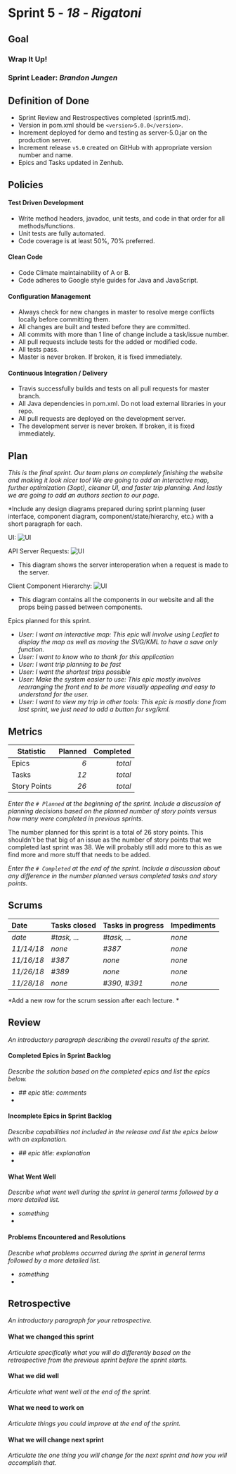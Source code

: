 # Sprint 5 - *18* - *Rigatoni*

## Goal

### Wrap It Up!
### Sprint Leader: *Brandon Jungen*

## Definition of Done

* Sprint Review and Restrospectives completed (sprint5.md).
* Version in pom.xml should be `<version>5.0.0</version>`.
* Increment deployed for demo and testing as server-5.0.jar on the production server.
* Increment release `v5.0` created on GitHub with appropriate version number and name.
* Epics and Tasks updated in Zenhub.


## Policies

#### Test Driven Development
* Write method headers, javadoc, unit tests, and code in that order for all methods/functions.
* Unit tests are fully automated.
* Code coverage is at least 50%, 70% preferred.
#### Clean Code
* Code Climate maintainability of A or B.
* Code adheres to Google style guides for Java and JavaScript.
#### Configuration Management
* Always check for new changes in master to resolve merge conflicts locally before committing them.
* All changes are built and tested before they are committed.
* All commits with more than 1 line of change include a task/issue number.
* All pull requests include tests for the added or modified code.
* All tests pass.
* Master is never broken.  If broken, it is fixed immediately.
#### Continuous Integration / Delivery
* Travis successfully builds and tests on all pull requests for master branch.
* All Java dependencies in pom.xml.  Do not load external libraries in your repo. 
* All pull requests are deployed on the development server.
* The development server is never broken.  If broken, it is fixed immediately.


## Plan

*This is the final sprint. Our team plans on completely finishing the website and making it look nicer too! We are going to add an interactive map, further optimization (3opt), cleaner UI, and faster trip planning. And lastly we are going to add an authors section to our page.*

*Include any design diagrams prepared during sprint planning (user interface, component diagram, component/state/hierarchy, etc.) with a short paragraph for each.

UI:
![UI](/images/unnamed.jpg)

API Server Requests:
![UI](/Diagrams/Sprint4/ServerClassDiagram.jpg)
* This diagram shows the server interoperation when a request is made to the server. 

Client Component Hierarchy:
![UI](/Diagrams/Sprint5/Sprint5ClientComp.png)
* This diagram contains all the components in our website and all the props being passed between components.


Epics planned for this sprint.

* *User: I want an interactive map: This epic will involve using Leaflet to display the map as well as moving the SVG/KML to have a save only function.*
* *User: I want to know who to thank for this application*
* *User: I want trip planning to be fast*
* *User: I want the shortest trips possible*
* *User: Make the system easier to use: This epic mostly involves rearranging the front end to be more visually appealing and easy to understand for the user.*
* *User: I want to view my trip in other tools: This epic is mostly done from last sprint, we just need to add a button for svg/kml.*

## Metrics

| Statistic | Planned | Completed |
| --- | ---: | ---: |
| Epics | *6* | *total* |
| Tasks |  *12*   | *total* | 
| Story Points |  *26*  | *total* | 

*Enter the `# Planned` at the beginning of the sprint.  Include a discussion of planning decisions based on the planned number of story points versus how many were completed in previous sprints.*

The number planned for this sprint is a total of 26 story points. This shouldn't be that big of an issue as the number of story points that we completed last sprint was 38. We will probably still add more to this as we find more and more stuff that needs to be added.

*Enter the `# Completed` at the end of the sprint.  Include a discussion about any difference in the number planned versus completed tasks and story points.*


## Scrums

| Date | Tasks closed  | Tasks in progress | Impediments |
| :--- | :--- | :--- | :--- |
| *date* | *#task, ...* | *#task, ...* | *none* | 
| *11/14/18* | *none* | *#387* | *none* |
| *11/16/18* | *#387* | *none* | *none* |
| *11/26/18* | *#389* | *none* | *none* |
| *11/28/18* | *none* | *#390, #391* | *none* |

*Add a new row for the scrum session after each lecture. *

## Review

*An introductory paragraph describing the overall results of the sprint.*

#### Completed Epics in Sprint Backlog 

*Describe the solution based on the completed epics and list the epics below.*

* *## epic title: comments*
* 

#### Incomplete Epics in Sprint Backlog 

*Describe capabilities not included in the release and list the epics below with an explanation.*

* *## epic title: explanation*
*

#### What Went Well

*Describe what went well during the sprint in general terms followed by a more detailed list.*

* *something*
*

#### Problems Encountered and Resolutions

*Describe what problems occurred during the sprint in general terms followed by a more detailed list.*

* *something*
*

## Retrospective

*An introductory paragraph for your retrospective.*

#### What we changed this sprint

*Articulate specifically what you will do differently based on the retrospective from the previous sprint before the sprint starts.*

#### What we did well

*Articulate what went well at the end of the sprint.*

#### What we need to work on

*Articulate things you could improve at the end of the sprint.*

#### What we will change next sprint 

*Articulate the one thing you will change for the next sprint and how you will accomplish that.*
